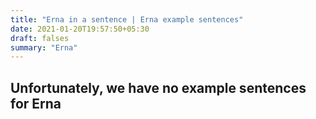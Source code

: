 ```yaml
---
title: "Erna in a sentence | Erna example sentences"
date: 2021-01-20T19:57:50+05:30
draft: falses
summary: "Erna"
---
```

## Unfortunately, we have no example sentences for Erna                 
